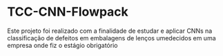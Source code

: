 # TCC-CNN-Flowpack

Este projeto foi realizado com a finalidade de estudar e aplicar CNNs na classificação de defeitos em embalagens de lenços umedecidos em uma empresa onde fiz o estágio obrigatório
